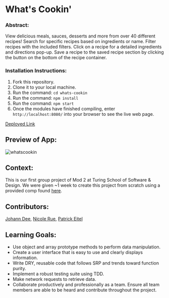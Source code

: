 # What's Cookin'

### Abstract:
View delicious meals, sauces, desserts and more from over 40 different recipes! Search for specific recipes based on ingredients or name. Filter recipes with the included filters. Click on a recipe for a detailed ingredients and directions pop-up. Save a recipe to the saved recipe section by clicking the button on the bottom of the recipe container.

### Installation Instructions:
1. Fork this repository.
2. Clone it to your local machine.
3. Run the command: `cd whats-cookin`
4. Run the command: `npm install`
5. Run the command: `npm start`
6. Once the modules have finished compiling, enter `http://localhost:8080/` into your browser to see the live web page.

[Deployed Link](https://joh-ann.github.io/whats-cookin/)

## Preview of App:
![whatscookin](https://github.com/joh-ann/whats-cookin/assets/126308696/d4d00e27-c87b-4b5e-8843-7e1c1fd5932c)




## Context:
This is our first group project of Mod 2 at Turing School of Software & Design. We were given ~1 week to create this project from scratch using a provided comp found [here](https://frontend.turing.edu/projects/module-2/whats-cookin-part-one.html).

## Contributors:
[Johann Dee](https://github.com/joh-ann), [Nicole Rue](https://github.com/nicolerue), [Patrick Eitel](https://github.com/pitter3)

## Learning Goals:
- Use object and array prototype methods to perform data manipulation.
- Create a user interface that is easy to use and clearly displays information.
- Write DRY, reusable code that follows SRP and trends toward function purity.
- Implement a robust testing suite using TDD.
- Make network requests to retrieve data.
- Collaborate productively and professionally as a team. Ensure all team members are able to be heard and contribute throughout the project.
